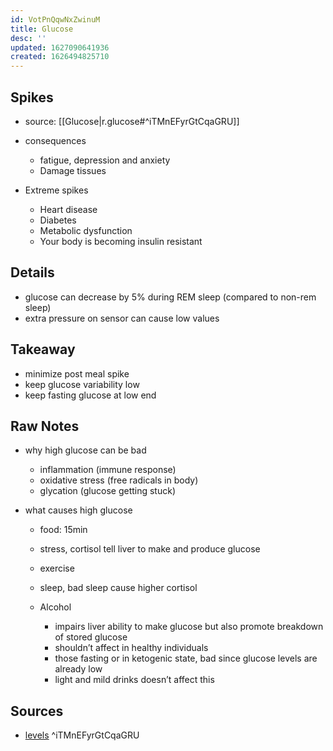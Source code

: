 ```yaml
---
id: VotPnQqwNxZwinuM
title: Glucose
desc: ''
updated: 1627090641936
created: 1626494825710
---
```


## Spikes
- source: [[Glucose|r.glucose#^iTMnEFyrGtCqaGRU]]

- consequences
    - fatigue, depression and anxiety
    - Damage tissues
- Extreme spikes
    - Heart disease
    - Diabetes
    - Metabolic dysfunction
    - Your body is becoming insulin resistant

## Details
- glucose can decrease by 5% during REM sleep (compared to non-rem sleep)
- extra pressure on sensor can cause low values

## Takeaway
- minimize post meal spike
- keep glucose variability low
- keep fasting glucose at low end 

## Raw Notes

- why high glucose can be bad
    - inflammation (immune response)
    - oxidative stress (free radicals in body)
    - glycation (glucose getting stuck)

- what causes high glucose
    - food: 15min
    - stress, cortisol tell liver to make and produce glucose
    - exercise
    - sleep, bad sleep cause higher cortisol

    - Alcohol
        - impairs liver ability to make glucose but also promote breakdown of stored glucose
        - shouldn’t affect in healthy individuals
        - those fasting or in ketogenic state, bad since glucose levels are already low
        - light and mild drinks doesn’t affect this

## Sources
- [levels](http://levels.link/start) ^iTMnEFyrGtCqaGRU